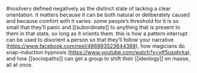 #nosilverv 
defined negatively as the distinct state of lacking a clear orientation. 
it matters because it can be both natural or deliberately caused and because comfort with it varies. some people’s threshold for it is so small that they’ll panic and [[subordinate]] to anything that is present to them in that state, so long as it orients them.
this is how a pattern interrupt can be used to disorient a person so that they’ll follow your narrative (https://www.facebook.com/reel/486893523644388), how magicians do snap-induction hypnosis (https://www.youtube.com/watch?v=vtf5usqhrka), and how [[sociopaths]] can get a group to shift their [[ideology]] en masse, all at once.
